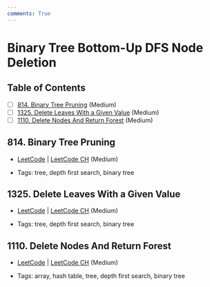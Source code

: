 ```yaml
---
comments: True
---
```


# Binary Tree Bottom-Up DFS Node Deletion

## Table of Contents

- [ ] [814. Binary Tree Pruning](https://leetcode.cn/problems/binary-tree-pruning/) (Medium)
- [ ] [1325. Delete Leaves With a Given Value](https://leetcode.cn/problems/delete-leaves-with-a-given-value/) (Medium)
- [ ] [1110. Delete Nodes And Return Forest](https://leetcode.cn/problems/delete-nodes-and-return-forest/) (Medium)

## 814. Binary Tree Pruning

-   [LeetCode](https://leetcode.com/problems/binary-tree-pruning/) | [LeetCode CH](https://leetcode.cn/problems/binary-tree-pruning/) (Medium)

-   Tags: tree, depth first search, binary tree

## 1325. Delete Leaves With a Given Value

-   [LeetCode](https://leetcode.com/problems/delete-leaves-with-a-given-value/) | [LeetCode CH](https://leetcode.cn/problems/delete-leaves-with-a-given-value/) (Medium)

-   Tags: tree, depth first search, binary tree

## 1110. Delete Nodes And Return Forest

-   [LeetCode](https://leetcode.com/problems/delete-nodes-and-return-forest/) | [LeetCode CH](https://leetcode.cn/problems/delete-nodes-and-return-forest/) (Medium)

-   Tags: array, hash table, tree, depth first search, binary tree
